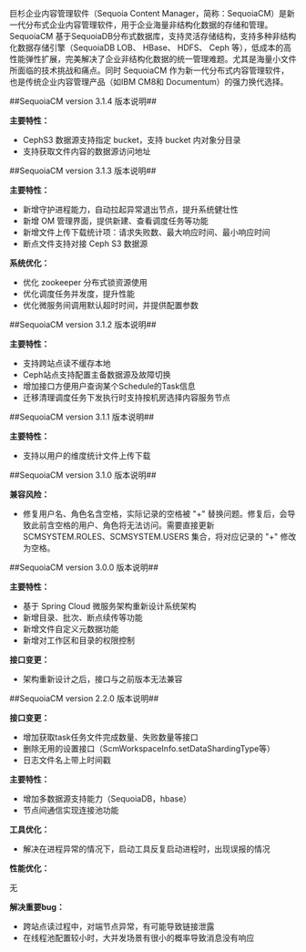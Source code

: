 巨杉企业内容管理软件（Sequoia Content Manager，简称：SequoiaCM）是新一代分布式企业内容管理软件，用于企业海量非结构化数据的存储和管理。SequoiaCM 基于SequoiaDB分布式数据库，支持灵活存储结构，支持多种非结构化数据存储引擎（SequoiaDB LOB、 HBase、 HDFS、 Ceph 等），低成本的高性能弹性扩展，完美解决了企业非结构化数据的统一管理难题。尤其是海量小文件所面临的技术挑战和痛点。同时 SequoiaCM 作为新一代分布式内容管理软件，也是传统企业内容管理产品（如IBM CM8和 Documentum）的强力换代选择。

##SequoiaCM version 3.1.4 版本说明##

**主要特性：**

- CephS3 数据源支持指定 bucket，支持 bucket 内对象分目录
- 支持获取文件内容的数据源访问地址

##SequoiaCM version 3.1.3 版本说明##

**主要特性：**

- 新增守护进程能力，自动拉起异常退出节点，提升系统健壮性
- 新增 OM 管理界面，提供新建、查看调度任务等功能
- 新增文件上传下载统计项：请求失败数、最大响应时间、最小响应时间
- 断点文件支持对接 Ceph S3 数据源

**系统优化：**

- 优化 zookeeper 分布式锁资源使用
- 优化调度任务并发度，提升性能
- 优化微服务间调用默认超时时间，并提供配置参数

##SequoiaCM version 3.1.2 版本说明##

**主要特性：**

- 支持跨站点读不缓存本地
- Ceph站点支持配置主备数据源及故障切换
- 增加接口方便用户查询某个Schedule的Task信息
- 迁移清理调度任务下发执行时支持按机房选择内容服务节点


##SequoiaCM version 3.1.1 版本说明##

**主要特性：**

- 支持以用户的维度统计文件上传下载


##SequoiaCM version 3.1.0 版本说明##

**兼容风险：**

- 修复用户名、角色名含空格，实际记录的空格被 "+" 替换问题。修复后，会导致此前含空格的用户、角色将无法访问。需要直接更新 SCMSYSTEM.ROLES、SCMSYSTEM.USERS 集合，将对应记录的 "+" 修改为空格。

##SequoiaCM version 3.0.0 版本说明##

**主要特性：**

- 基于 Spring Cloud 微服务架构重新设计系统架构
- 新增目录、批次、断点续传等功能
- 新增文件自定义元数据功能
- 新增对工作区和目录的权限控制

**接口变更：**

- 架构重新设计之后，接口与之前版本无法兼容

##SequoiaCM version 2.2.0 版本说明##

**接口变更：**

- 增加获取task任务文件完成数量、失败数量等接口
- 删除无用的设置接口（ScmWorkspaceInfo.setDataShardingType等）
- 日志文件名上带上时间戳

**主要特性：**

- 增加多数据源支持能力（SequoiaDB，hbase）
- 节点间通信实现连接池功能

**工具优化：**

- 解决在进程异常的情况下，启动工具反复启动进程时，出现误报的情况

**性能优化：**

无

**解决重要bug：**

- 跨站点读过程中，对端节点异常，有可能导致链接泄露
- 在线程池配置较小时，大并发场景有很小的概率导致消息没有响应